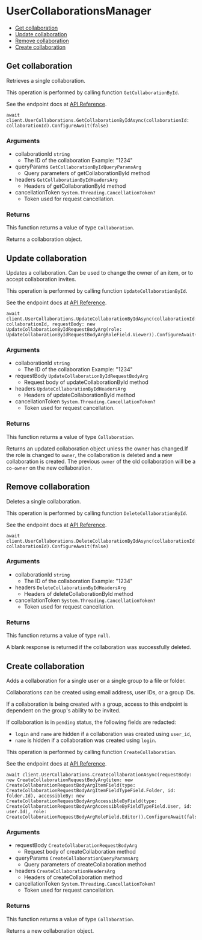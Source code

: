 # UserCollaborationsManager


- [Get collaboration](#get-collaboration)
- [Update collaboration](#update-collaboration)
- [Remove collaboration](#remove-collaboration)
- [Create collaboration](#create-collaboration)

## Get collaboration

Retrieves a single collaboration.

This operation is performed by calling function `GetCollaborationById`.

See the endpoint docs at
[API Reference](https://developer.box.com/reference/get-collaborations-id/).

<!-- sample get_collaborations_id -->
```
await client.UserCollaborations.GetCollaborationByIdAsync(collaborationId: collaborationId).ConfigureAwait(false)
```

### Arguments

- collaborationId `string`
  - The ID of the collaboration Example: "1234"
- queryParams `GetCollaborationByIdQueryParamsArg`
  - Query parameters of getCollaborationById method
- headers `GetCollaborationByIdHeadersArg`
  - Headers of getCollaborationById method
- cancellationToken `System.Threading.CancellationToken?`
  - Token used for request cancellation.


### Returns

This function returns a value of type `Collaboration`.

Returns a collaboration object.


## Update collaboration

Updates a collaboration.
Can be used to change the owner of an item, or to
accept collaboration invites.

This operation is performed by calling function `UpdateCollaborationById`.

See the endpoint docs at
[API Reference](https://developer.box.com/reference/put-collaborations-id/).

<!-- sample put_collaborations_id -->
```
await client.UserCollaborations.UpdateCollaborationByIdAsync(collaborationId: collaborationId, requestBody: new UpdateCollaborationByIdRequestBodyArg(role: UpdateCollaborationByIdRequestBodyArgRoleField.Viewer)).ConfigureAwait(false)
```

### Arguments

- collaborationId `string`
  - The ID of the collaboration Example: "1234"
- requestBody `UpdateCollaborationByIdRequestBodyArg`
  - Request body of updateCollaborationById method
- headers `UpdateCollaborationByIdHeadersArg`
  - Headers of updateCollaborationById method
- cancellationToken `System.Threading.CancellationToken?`
  - Token used for request cancellation.


### Returns

This function returns a value of type `Collaboration`.

Returns an updated collaboration object unless the owner has changed.If the role is changed to `owner`, the collaboration is deleted
and a new collaboration is created. The previous `owner` of
the old collaboration will be a `co-owner` on the new collaboration.


## Remove collaboration

Deletes a single collaboration.

This operation is performed by calling function `DeleteCollaborationById`.

See the endpoint docs at
[API Reference](https://developer.box.com/reference/delete-collaborations-id/).

<!-- sample delete_collaborations_id -->
```
await client.UserCollaborations.DeleteCollaborationByIdAsync(collaborationId: collaborationId).ConfigureAwait(false)
```

### Arguments

- collaborationId `string`
  - The ID of the collaboration Example: "1234"
- headers `DeleteCollaborationByIdHeadersArg`
  - Headers of deleteCollaborationById method
- cancellationToken `System.Threading.CancellationToken?`
  - Token used for request cancellation.


### Returns

This function returns a value of type `null`.

A blank response is returned if the collaboration was
successfully deleted.


## Create collaboration

Adds a collaboration for a single user or a single group to a file
or folder.

Collaborations can be created using email address, user IDs, or a
group IDs.

If a collaboration is being created with a group, access to
this endpoint is dependent on the group's ability to be invited.

If collaboration is in `pending` status, the following fields
are redacted:
- `login` and `name` are hidden if a collaboration was created
using `user_id`,
-  `name` is hidden if a collaboration was created using `login`.

This operation is performed by calling function `CreateCollaboration`.

See the endpoint docs at
[API Reference](https://developer.box.com/reference/post-collaborations/).

<!-- sample post_collaborations -->
```
await client.UserCollaborations.CreateCollaborationAsync(requestBody: new CreateCollaborationRequestBodyArg(item: new CreateCollaborationRequestBodyArgItemField(type: CreateCollaborationRequestBodyArgItemFieldTypeField.Folder, id: folder.Id), accessibleBy: new CreateCollaborationRequestBodyArgAccessibleByField(type: CreateCollaborationRequestBodyArgAccessibleByFieldTypeField.User, id: user.Id), role: CreateCollaborationRequestBodyArgRoleField.Editor)).ConfigureAwait(false)
```

### Arguments

- requestBody `CreateCollaborationRequestBodyArg`
  - Request body of createCollaboration method
- queryParams `CreateCollaborationQueryParamsArg`
  - Query parameters of createCollaboration method
- headers `CreateCollaborationHeadersArg`
  - Headers of createCollaboration method
- cancellationToken `System.Threading.CancellationToken?`
  - Token used for request cancellation.


### Returns

This function returns a value of type `Collaboration`.

Returns a new collaboration object.


